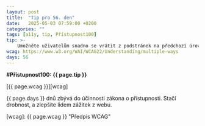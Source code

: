 ```yaml
---
layout: post
title:  "Tip pro 56. den"
date:   2025-05-03 07:59:00 +0200
categories: ""
tags: [a11y, tip, Přístupnost100]
tip: >- 
    Umožněte uživatelům snadno se vrátit z podstránek na předchozí úroveň – např. tlačítkem „Zpět“ nebo odkazem „Nahoru“ – aby se neztratili v hierarchii stránek.
wcag: https://www.w3.org/WAI/WCAG22/Understanding/multiple-ways
days: 56
---
```

**#Přístupnost100: {{ page.tip }}**

[{{ page.wcag }}][wcag]

{{ page.days }} dnů zbývá do účinnosti zákona o přístupnosti. Stačí drobnost, a zlepšíte lidem zážitek z webu.

[wcag]: {{ page.wcag }} "Předpis WCAG"
